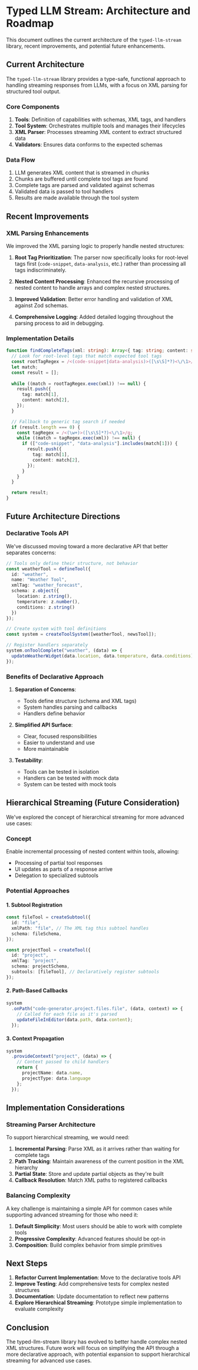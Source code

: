 # Typed LLM Stream: Architecture and Roadmap

This document outlines the current architecture of the `typed-llm-stream` library, recent improvements, and potential future enhancements.

## Current Architecture

The `typed-llm-stream` library provides a type-safe, functional approach to handling streaming responses from LLMs, with a focus on XML parsing for structured tool output.

### Core Components

1. **Tools**: Definition of capabilities with schemas, XML tags, and handlers
2. **Tool System**: Orchestrates multiple tools and manages their lifecycles
3. **XML Parser**: Processes streaming XML content to extract structured data
4. **Validators**: Ensures data conforms to the expected schemas

### Data Flow

1. LLM generates XML content that is streamed in chunks
2. Chunks are buffered until complete tool tags are found
3. Complete tags are parsed and validated against schemas
4. Validated data is passed to tool handlers
5. Results are made available through the tool system

## Recent Improvements

### XML Parsing Enhancements

We improved the XML parsing logic to properly handle nested structures:

1. **Root Tag Prioritization**: The parser now specifically looks for root-level tags first (`code-snippet`, `data-analysis`, etc.) rather than processing all tags indiscriminately.

2. **Nested Content Processing**: Enhanced the recursive processing of nested content to handle arrays and complex nested structures.

3. **Improved Validation**: Better error handling and validation of XML against Zod schemas.

4. **Comprehensive Logging**: Added detailed logging throughout the parsing process to aid in debugging.

### Implementation Details

```typescript
function findCompleteTags(xml: string): Array<{ tag: string; content: string }> {
  // Look for root-level tags that match expected tool tags
  const rootTagRegex = /<(code-snippet|data-analysis)>([\s\S]*?)<\/\1>/g;
  let match;
  const result = [];
  
  while ((match = rootTagRegex.exec(xml)) !== null) {
    result.push({
      tag: match[1],
      content: match[2],
    });
  }

  // Fallback to generic tag search if needed
  if (result.length === 0) {
    const tagRegex = /<(\w+)>([\s\S]*?)<\/\1>/g;
    while ((match = tagRegex.exec(xml)) !== null) {
      if (["code-snippet", "data-analysis"].includes(match[1])) {
        result.push({
          tag: match[1],
          content: match[2],
        });
      }
    }
  }

  return result;
}
```

## Future Architecture Directions

### Declarative Tools API

We've discussed moving toward a more declarative API that better separates concerns:

```typescript
// Tools only define their structure, not behavior
const weatherTool = defineTool({
  id: "weather",
  name: "Weather Tool",
  xmlTag: "weather_forecast",
  schema: z.object({
    location: z.string(),
    temperature: z.number(),
    conditions: z.string()
  })
});

// Create system with tool definitions
const system = createToolSystem([weatherTool, newsTool]);

// Register handlers separately
system.onToolComplete("weather", (data) => {
  updateWeatherWidget(data.location, data.temperature, data.conditions);
});
```

### Benefits of Declarative Approach

1. **Separation of Concerns**:
   - Tools define structure (schema and XML tags)
   - System handles parsing and callbacks
   - Handlers define behavior

2. **Simplified API Surface**:
   - Clear, focused responsibilities
   - Easier to understand and use
   - More maintainable

3. **Testability**:
   - Tools can be tested in isolation
   - Handlers can be tested with mock data
   - System can be tested with mock tools

## Hierarchical Streaming (Future Consideration)

We've explored the concept of hierarchical streaming for more advanced use cases:

### Concept

Enable incremental processing of nested content within tools, allowing:
- Processing of partial tool responses
- UI updates as parts of a response arrive
- Delegation to specialized subtools

### Potential Approaches

#### 1. Subtool Registration

```typescript
const fileTool = createSubtool({
  id: "file",
  xmlPath: "file", // The XML tag this subtool handles
  schema: fileSchema,
});

const projectTool = createTool({
  id: "project",
  xmlTag: "project",
  schema: projectSchema,
  subtools: [fileTool], // Declaratively register subtools
});
```

#### 2. Path-Based Callbacks

```typescript
system
  .onPath("code-generator.project.files.file", (data, context) => {
    // Called for each file as it's parsed
    updateFileInEditor(data.path, data.content);
  });
```

#### 3. Context Propagation

```typescript
system
  .provideContext("project", (data) => {
    // Context passed to child handlers
    return {
      projectName: data.name,
      projectType: data.language
    };
  });
```

## Implementation Considerations

### Streaming Parser Architecture

To support hierarchical streaming, we would need:

1. **Incremental Parsing**: Parse XML as it arrives rather than waiting for complete tags
2. **Path Tracking**: Maintain awareness of the current position in the XML hierarchy
3. **Partial State**: Store and update partial objects as they're built
4. **Callback Resolution**: Match XML paths to registered callbacks

### Balancing Complexity

A key challenge is maintaining a simple API for common cases while supporting advanced streaming for those who need it:

1. **Default Simplicity**: Most users should be able to work with complete tools
2. **Progressive Complexity**: Advanced features should be opt-in
3. **Composition**: Build complex behavior from simple primitives

## Next Steps

1. **Refactor Current Implementation**: Move to the declarative tools API
2. **Improve Testing**: Add comprehensive tests for complex nested structures
3. **Documentation**: Update documentation to reflect new patterns
4. **Explore Hierarchical Streaming**: Prototype simple implementation to evaluate complexity

## Conclusion

The typed-llm-stream library has evolved to better handle complex nested XML structures. Future work will focus on simplifying the API through a more declarative approach, with potential expansion to support hierarchical streaming for advanced use cases.